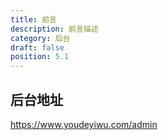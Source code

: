 ```yaml
---
title: 前言
description: 前言描述
category: 后台
draft: false
position: 5.1
---
```


<div class="content my-4">

## 后台地址

https://www.youdeyiwu.com/admin

</div>
